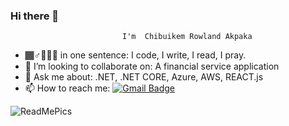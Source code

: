 ### Hi there 👋
                             I'm  Chibuikem Rowland Akpaka
- 🏾‍♂️🚶🏾‍♂️ in one sentence:         I code, I write, I read, I pray.
- 👯 I’m looking to collaborate on: A financial service application
- 💬 Ask me about: .NET, .NET CORE, Azure, AWS, REACT.js
- 📫 How to reach me: [![Gmail Badge](https://img.shields.io/badge/-gmail-c14438?style=for-the-badge&logo=Gmail&logoColor=ffffff)](mailto:chibuikemakpakar@gmail.com) 

![ReadMePics](https://user-images.githubusercontent.com/72900885/133936803-0c2447a4-f0c4-4c86-b6a9-f9e47e5b7de6.gif)
